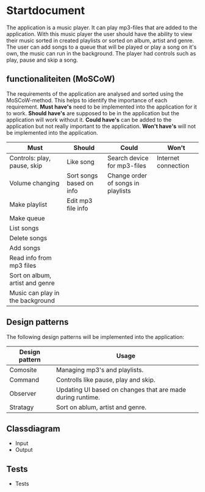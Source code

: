 # Startdocument
The application is a music player. It can play mp3-files that are added to the application. 
With this music player the user should have the ability to view their music sorted in created playlists or sorted on album, artist and genre.
The user can add songs to a queue that will be played or play a song on it's own, the music can run in the background.
The player had controls such as play, pause and skip a song.


## functionaliteiten (MoSCoW)
The requirements of the application are analysed and sorted using the MoSCoW-method. This helps to identify the importance of each requirement.
**Must have's** need to be implemented into the application for it to work.
**Should have's** are supposed to be in the application but the application will work without it.
**Could have's** can be added to the application but not really important to the application.
**Won't have's** will not be implemented into the application.

| Must                             | Should                   | Could                              | Won't               |
| -------------------------------- | ------------------------ | ---------------------------------- | ------------------- |
| Controls: play, pause, skip      | Like song                | Search device for mp3-files        | Internet connection |
| Volume changing                  | Sort songs based on info | Change order of songs in playlists |                     |
| Make playlist                    | Edit mp3 file info       |                                    |                     |
| Make queue                       |                          |                                    |                     |
| List songs                       |                          |                                    |                     |
| Delete songs                     |                          |                                    |                     |
| Add songs                        |                          |                                    |                     |
| Read info from mp3 files         |                          |                                    |                     |
| Sort on album, artist and genre  |                          |                                    |                     |
| Music can play in the background |                          |                                    |                     |


## Design patterns
The following design patterns will be implemented into the application:

| Design pattern | Usage                                                      |
| -------------- | ---------------------------------------------------------- |
| Comosite       | Managing mp3's and playlists.                              |
| Command        | Controlls like pause, play and skip.                       |
| Observer       | Updating UI based on changes that are made during runtime. |
| Stratagy       | Sort on ablum, artist and genre.                           |


## Classdiagram
 - Input 
 - Output

## Tests
 - Tests 